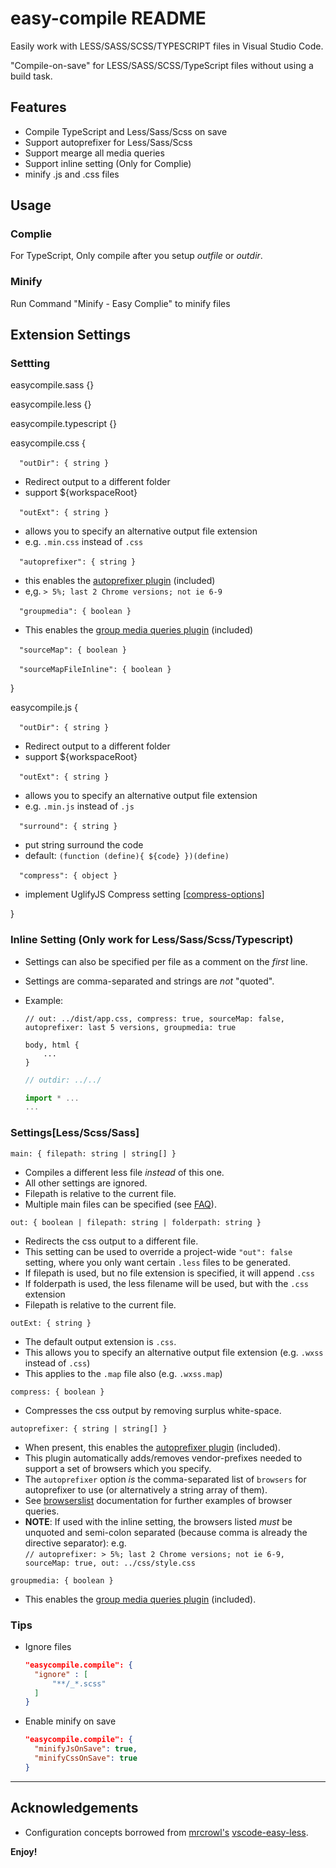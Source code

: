 # easy-compile README

Easily work with LESS/SASS/SCSS/TYPESCRIPT files in Visual Studio Code.

"Compile-on-save" for LESS/SASS/SCSS/TypeScript files without using a build task.

## Features

  * Compile TypeScript and Less/Sass/Scss on save
  * Support autoprefixer for Less/Sass/Scss
  * Support mearge all media queries
  * Support inline setting (Only for Complie)
  * minify .js and .css files

## Usage

### Complie
  For TypeScript, Only compile after you setup _outfile_ or _outdir_.

### Minify
  Run Command "Minify - Easy Complie" to minify files

## Extension Settings

### Settting
  easycompile.sass {}

  easycompile.less {}

  easycompile.typescript {}

  easycompile.css {  

  &emsp;`"outDir": { string }`
  * Redirect output to a different folder  
  * support ${workspaceRoot}

  &emsp;`"outExt": { string }`
  * allows you to specify an alternative output file extension
  * e.g. `.min.css` instead of `.css`

  &emsp;`"autoprefixer": { string }`
  * this enables the [autoprefixer plugin](https://github.com/postcss/autoprefixer) (included)
  * e,g. `> 5%; last 2 Chrome versions; not ie 6-9`

  &emsp;`"groupmedia": { boolean }`
  * This enables the [group media queries plugin](https://github.com/Se7enSky/group-css-media-queries) (included) 

  &emsp;`"sourceMap": { boolean }`

  &emsp;`"sourceMapFileInline": { boolean }`
  
  }

  easycompile.js {

  &emsp;`"outDir": { string }`
  * Redirect output to a different folder  
  * support ${workspaceRoot}

  &emsp;`"outExt": { string }`
  * allows you to specify an alternative output file extension
  * e.g. `.min.js` instead of `.js`
  
  &emsp;`"surround": { string }`
  * put string surround the code
  * default: `(function (define){ ${code} })(define)`

  &emsp;`"compress": { object }`
  * implement UglifyJS Compress setting [[compress-options](https://github.com/mishoo/UglifyJS2#compress-options)]

  }

### Inline Setting (Only work for Less/Sass/Scss/Typescript)
  * Settings can also be specified per file as a comment on the _first_ line.
  * Settings are comma-separated and strings are _not_ "quoted".
  * Example:

    ```less
    // out: ../dist/app.css, compress: true, sourceMap: false, autoprefixer: last 5 versions, groupmedia: true
    
    body, html {
        ...
    }
    ```

    ```typescript
    // outdir: ../../
    
    import * ...
    ...
    ```

### Settings[Less/Scss/Sass]
`main: { filepath: string | string[] }`
 * Compiles a different less file _instead_ of this one.
 * All other settings are ignored.
 * Filepath is relative to the current file.
 * Multiple main files can be specified (see [FAQ](#faq)).
 
`out: { boolean | filepath: string | folderpath: string }`
 * Redirects the css output to a different file.  
 * This setting can be used to override a project-wide `"out": false` setting, where you only want certain `.less` files to be generated.    
 * If filepath is used, but no file extension is specified, it will append `.css`
 * If folderpath is used, the less filename will be used, but with the `.css` extension
 * Filepath is relative to the current file.

 `outExt: { string }`
 * The default output extension is `.css`.
 * This allows you to specify an alternative output file extension (e.g. `.wxss` instead of `.css`)
 * This applies to the `.map` file also (e.g. `.wxss.map`)

`compress: { boolean }` 
 * Compresses the css output by removing surplus white-space.

`autoprefixer: { string | string[] }` 
 * When present, this enables the [autoprefixer plugin](https://github.com/postcss/autoprefixer) (included).  
 * This plugin automatically adds/removes vendor-prefixes needed to support a set of browsers which you specify.
 * The `autoprefixer` option _is_ the comma-separated list of `browsers` for autoprefixer to use (or alternatively a string array of them).
 * See [browserslist](https://github.com/ai/browserslist#queries) documentation for further examples of browser queries.
 * **NOTE**: If used with the inline setting, the browsers listed _must_ be unquoted and semi-colon separated (because comma is already the directive separator): e.g.<br/>
   `// autoprefixer: > 5%; last 2 Chrome versions; not ie 6-9, sourceMap: true, out: ../css/style.css`

`groupmedia: { boolean }` 
 * This enables the [group media queries plugin](https://github.com/Se7enSky/group-css-media-queries) (included).


 ### Tips
 * Ignore files
    ```json
    "easycompile.compile": {
      "ignore" : [
          "**/_*.scss"
      ]
    }
    ```
* Enable minify on save
  ```json
  "easycompile.compile": {
    "minifyJsOnSave": true,
    "minifyCssOnSave": true
  }
  ```


-----------------------------------------------------------------------------------------------------------

## Acknowledgements
* Configuration concepts borrowed from [mrcrowl's](#https://github.com/mrcrowl) [vscode-easy-less](https://github.com/mrcrowl/vscode-easy-less).

**Enjoy!**